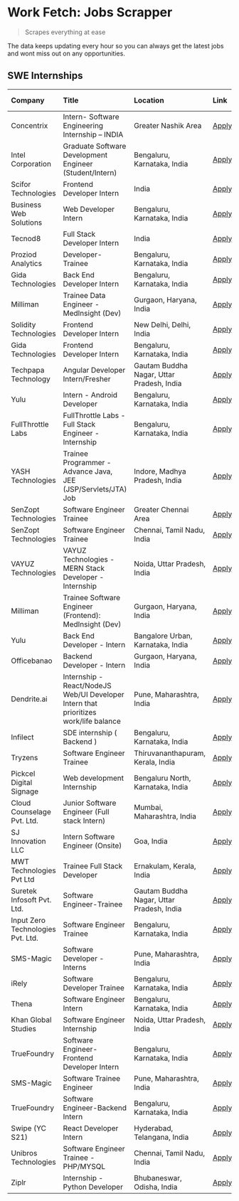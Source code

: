 # Work Fetch: Jobs Scrapper
> Scrapes everything at ease

The data keeps updating every hour so you can always get the latest jobs and wont miss out on any opportunities.

## SWE Internships
<!--START_SECTION:workfetch-->
| Company                           | Title                                                                                | Location                                  | Link                                                                                                                                                                                                                                                                                                | Date Posted   |
|:----------------------------------|:-------------------------------------------------------------------------------------|:------------------------------------------|:----------------------------------------------------------------------------------------------------------------------------------------------------------------------------------------------------------------------------------------------------------------------------------------------------|:--------------|
| Concentrix                        | Intern- Software Engineering Internship – INDIA                                      | Greater Nashik Area                       | [Apply](https://in.linkedin.com/jobs/view/intern-software-engineering-internship-%E2%80%93-india-at-concentrix-3839392063?position=3&pageNum=0&refId=h4oZ1%2Ff2dskP9v85lS5oKg%3D%3D&trackingId=HJOtr4fbrHcwdiCvEdpVmw%3D%3D&trk=public_jobs_jserp-result_search-card)                               | 2024-02-27    |
| Intel Corporation                 | Graduate Software Development Engineer (Student/Intern)                              | Bengaluru, Karnataka, India               | [Apply](https://in.linkedin.com/jobs/view/graduate-software-development-engineer-student-intern-at-intel-corporation-3839094175?position=29&pageNum=0&refId=h4oZ1%2Ff2dskP9v85lS5oKg%3D%3D&trackingId=%2FNalEJoe%2BP5qhMCBd7y1Tw%3D%3D&trk=public_jobs_jserp-result_search-card)                    | 2024-02-27    |
| Scifor Technologies               | Frontend Developer Intern                                                            | India                                     | [Apply](https://in.linkedin.com/jobs/view/frontend-developer-intern-at-scifor-technologies-3839011953?position=53&pageNum=0&refId=h4oZ1%2Ff2dskP9v85lS5oKg%3D%3D&trackingId=z%2BMm19GqtvrHr%2F3wiXJDjA%3D%3D&trk=public_jobs_jserp-result_search-card)                                              | 2024-02-27    |
| Business Web Solutions            | Web Developer Intern                                                                 | Bengaluru, Karnataka, India               | [Apply](https://in.linkedin.com/jobs/view/web-developer-intern-at-business-web-solutions-3839906144?position=23&pageNum=0&refId=h4oZ1%2Ff2dskP9v85lS5oKg%3D%3D&trackingId=s4BoVWZa%2BUcBs0DFF9kf7Q%3D%3D&trk=public_jobs_jserp-result_search-card)                                                  | 2024-02-26    |
| Tecnod8                           | Full Stack Developer Intern                                                          | India                                     | [Apply](https://in.linkedin.com/jobs/view/full-stack-developer-intern-at-tecnod8-3834283868?position=46&pageNum=0&refId=h4oZ1%2Ff2dskP9v85lS5oKg%3D%3D&trackingId=0VoR9MCMyXjuXF9fpgneXA%3D%3D&trk=public_jobs_jserp-result_search-card)                                                            | 2024-02-25    |
| Proziod Analytics                 | Developer-Trainee                                                                    | Bengaluru, Karnataka, India               | [Apply](https://in.linkedin.com/jobs/view/developer-trainee-at-proziod-analytics-3838200708?position=49&pageNum=0&refId=h4oZ1%2Ff2dskP9v85lS5oKg%3D%3D&trackingId=%2FK2zRegvuwRfyYQRELAXRg%3D%3D&trk=public_jobs_jserp-result_search-card)                                                          | 2024-02-23    |
| Gida Technologies                 | Back End Developer Intern                                                            | Bengaluru, Karnataka, India               | [Apply](https://in.linkedin.com/jobs/view/back-end-developer-intern-at-gida-technologies-3836849295?position=56&pageNum=0&refId=h4oZ1%2Ff2dskP9v85lS5oKg%3D%3D&trackingId=YMkC40KTUuPQPCIcJLU%2FGQ%3D%3D&trk=public_jobs_jserp-result_search-card)                                                  | 2024-02-23    |
| Milliman                          | Trainee Data Engineer - MedInsight (Dev)                                             | Gurgaon, Haryana, India                   | [Apply](https://in.linkedin.com/jobs/view/trainee-data-engineer-medinsight-dev-at-milliman-3789275187?position=60&pageNum=0&refId=h4oZ1%2Ff2dskP9v85lS5oKg%3D%3D&trackingId=8A77iPKb0vPAlNbbTg7Jlw%3D%3D&trk=public_jobs_jserp-result_search-card)                                                  | 2024-02-23    |
| Solidity Technologies             | Frontend Developer Intern                                                            | New Delhi, Delhi, India                   | [Apply](https://in.linkedin.com/jobs/view/frontend-developer-intern-at-solidity-technologies-3831583934?position=36&pageNum=0&refId=h4oZ1%2Ff2dskP9v85lS5oKg%3D%3D&trackingId=l4taoRVgq9LK62X%2Fn42%2Ffw%3D%3D&trk=public_jobs_jserp-result_search-card)                                            | 2024-02-22    |
| Gida Technologies                 | Frontend Developer Intern                                                            | Bengaluru, Karnataka, India               | [Apply](https://in.linkedin.com/jobs/view/frontend-developer-intern-at-gida-technologies-3836040945?position=19&pageNum=0&refId=h4oZ1%2Ff2dskP9v85lS5oKg%3D%3D&trackingId=Rj08zf0RBj3LY0u6I2Oogg%3D%3D&trk=public_jobs_jserp-result_search-card)                                                    | 2024-02-21    |
| Techpapa Technology               | Angular Developer Intern/Fresher                                                     | Gautam Buddha Nagar, Uttar Pradesh, India | [Apply](https://in.linkedin.com/jobs/view/angular-developer-intern-fresher-at-techpapa-technology-3834305862?position=42&pageNum=0&refId=h4oZ1%2Ff2dskP9v85lS5oKg%3D%3D&trackingId=70SL4%2Bg8uvXo23ut2i7oCQ%3D%3D&trk=public_jobs_jserp-result_search-card)                                         | 2024-02-20    |
| Yulu                              | Intern - Android Developer                                                           | Bengaluru, Karnataka, India               | [Apply](https://in.linkedin.com/jobs/view/intern-android-developer-at-yulu-3834459982?position=54&pageNum=0&refId=h4oZ1%2Ff2dskP9v85lS5oKg%3D%3D&trackingId=GXec7029SLNoYc0DfsI9zA%3D%3D&trk=public_jobs_jserp-result_search-card)                                                                  | 2024-02-19    |
| FullThrottle Labs                 | FullThrottle Labs - Full Stack Engineer - Internship                                 | Bengaluru, Karnataka, India               | [Apply](https://in.linkedin.com/jobs/view/fullthrottle-labs-full-stack-engineer-internship-at-fullthrottle-labs-3829636016?position=47&pageNum=0&refId=h4oZ1%2Ff2dskP9v85lS5oKg%3D%3D&trackingId=eX2eypEtfYRVC75GUVDO7Q%3D%3D&trk=public_jobs_jserp-result_search-card)                             | 2024-02-17    |
| YASH Technologies                 | Trainee Programmer - Advance Java, JEE (JSP/Servlets/JTA) Job                        | Indore, Madhya Pradesh, India             | [Apply](https://in.linkedin.com/jobs/view/trainee-programmer-advance-java-jee-jsp-servlets-jta-job-at-yash-technologies-3811759183?position=14&pageNum=0&refId=h4oZ1%2Ff2dskP9v85lS5oKg%3D%3D&trackingId=pEdt%2BTpFeFAGqtMKXz0YcQ%3D%3D&trk=public_jobs_jserp-result_search-card)                   | 2024-02-13    |
| SenZopt Technologies              | Software Engineer Trainee                                                            | Greater Chennai Area                      | [Apply](https://in.linkedin.com/jobs/view/software-engineer-trainee-at-senzopt-technologies-3827688781?position=31&pageNum=0&refId=h4oZ1%2Ff2dskP9v85lS5oKg%3D%3D&trackingId=%2BcziLcmcHsHgSpHJK20VcA%3D%3D&trk=public_jobs_jserp-result_search-card)                                               | 2024-02-12    |
| SenZopt Technologies              | Software Engineer Trainee                                                            | Chennai, Tamil Nadu, India                | [Apply](https://in.linkedin.com/jobs/view/software-engineer-trainee-at-senzopt-technologies-3827686880?position=43&pageNum=0&refId=h4oZ1%2Ff2dskP9v85lS5oKg%3D%3D&trackingId=BGmz9AzedRYPAfxZH7jITg%3D%3D&trk=public_jobs_jserp-result_search-card)                                                 | 2024-02-12    |
| VAYUZ Technologies                | VAYUZ Technologies - MERN Stack Developer - Internship                               | Noida, Uttar Pradesh, India               | [Apply](https://in.linkedin.com/jobs/view/vayuz-technologies-mern-stack-developer-internship-at-vayuz-technologies-3822619356?position=48&pageNum=0&refId=h4oZ1%2Ff2dskP9v85lS5oKg%3D%3D&trackingId=xscO1k87Mo3lJVkSDyRfiw%3D%3D&trk=public_jobs_jserp-result_search-card)                          | 2024-02-10    |
| Milliman                          | Trainee Software Engineer (Frontend): MedInsight (Dev)                               | Gurgaon, Haryana, India                   | [Apply](https://in.linkedin.com/jobs/view/trainee-software-engineer-frontend-medinsight-dev-at-milliman-3792874280?position=4&pageNum=0&refId=h4oZ1%2Ff2dskP9v85lS5oKg%3D%3D&trackingId=nba3wMCUENuZ7NX1h35RRQ%3D%3D&trk=public_jobs_jserp-result_search-card)                                      | 2024-02-09    |
| Yulu                              | Back End Developer - Intern                                                          | Bangalore Urban, Karnataka, India         | [Apply](https://in.linkedin.com/jobs/view/back-end-developer-intern-at-yulu-3821682220?position=9&pageNum=0&refId=h4oZ1%2Ff2dskP9v85lS5oKg%3D%3D&trackingId=Etm89oQyXWhFjmhyhnmjOQ%3D%3D&trk=public_jobs_jserp-result_search-card)                                                                  | 2024-02-04    |
| Officebanao                       | Backend Developer - Intern                                                           | Gurgaon, Haryana, India                   | [Apply](https://in.linkedin.com/jobs/view/backend-developer-intern-at-officebanao-3814263731?position=18&pageNum=0&refId=h4oZ1%2Ff2dskP9v85lS5oKg%3D%3D&trackingId=oB1C00TWKqs4XqSIqbwR5Q%3D%3D&trk=public_jobs_jserp-result_search-card)                                                           | 2024-01-31    |
| Dendrite.ai                       | Internship - React/NodeJS Web/UI Developer Intern that prioritizes work/life balance | Pune, Maharashtra, India                  | [Apply](https://in.linkedin.com/jobs/view/internship-react-nodejs-web-ui-developer-intern-that-prioritizes-work-life-balance-at-dendrite-ai-3818948068?position=25&pageNum=0&refId=h4oZ1%2Ff2dskP9v85lS5oKg%3D%3D&trackingId=aeBRNtqHy2ZzHRvb2xYZbA%3D%3D&trk=public_jobs_jserp-result_search-card) | 2024-01-31    |
| Infilect                          | SDE internship ( Backend )                                                           | Bengaluru, Karnataka, India               | [Apply](https://in.linkedin.com/jobs/view/sde-internship-backend-at-infilect-3815120558?position=20&pageNum=0&refId=h4oZ1%2Ff2dskP9v85lS5oKg%3D%3D&trackingId=Rx%2B%2BB0H5PrIIuWeRMfOCSw%3D%3D&trk=public_jobs_jserp-result_search-card)                                                            | 2024-01-25    |
| Tryzens                           | Software Engineer Trainee                                                            | Thiruvananthapuram, Kerala, India         | [Apply](https://in.linkedin.com/jobs/view/software-engineer-trainee-at-tryzens-3809363491?position=33&pageNum=0&refId=h4oZ1%2Ff2dskP9v85lS5oKg%3D%3D&trackingId=YXANCCPkhZ6O4gEs8Dm4BA%3D%3D&trk=public_jobs_jserp-result_search-card)                                                              | 2024-01-18    |
| Pickcel Digital Signage           | Web development Internship                                                           | Bengaluru North, Karnataka, India         | [Apply](https://in.linkedin.com/jobs/view/web-development-internship-at-pickcel-digital-signage-3826062393?position=51&pageNum=0&refId=h4oZ1%2Ff2dskP9v85lS5oKg%3D%3D&trackingId=b4gm8Tbe%2FeTllHtrgD4zSg%3D%3D&trk=public_jobs_jserp-result_search-card)                                           | 2024-01-15    |
| Cloud Counselage Pvt. Ltd.        | Junior Software Engineer (Full stack Intern)                                         | Mumbai, Maharashtra, India                | [Apply](https://in.linkedin.com/jobs/view/junior-software-engineer-full-stack-intern-at-cloud-counselage-pvt-ltd-3803132814?position=21&pageNum=0&refId=h4oZ1%2Ff2dskP9v85lS5oKg%3D%3D&trackingId=bVEZH7c6yYfMSI6tSeIJUA%3D%3D&trk=public_jobs_jserp-result_search-card)                            | 2024-01-11    |
| SJ Innovation LLC                 | Intern Software Engineer (Onsite)                                                    | Goa, India                                | [Apply](https://in.linkedin.com/jobs/view/intern-software-engineer-onsite-at-sj-innovation-llc-3799959011?position=37&pageNum=0&refId=h4oZ1%2Ff2dskP9v85lS5oKg%3D%3D&trackingId=GRcLqT%2BjufrPelerTD8%2BnA%3D%3D&trk=public_jobs_jserp-result_search-card)                                          | 2024-01-11    |
| MWT Technologies Pvt Ltd          | Trainee Full Stack Developer                                                         | Ernakulam, Kerala, India                  | [Apply](https://in.linkedin.com/jobs/view/trainee-full-stack-developer-at-mwt-technologies-pvt-ltd-3800921715?position=5&pageNum=0&refId=h4oZ1%2Ff2dskP9v85lS5oKg%3D%3D&trackingId=FclxE4pImZu7fN0%2FbpTlzA%3D%3D&trk=public_jobs_jserp-result_search-card)                                         | 2024-01-09    |
| Suretek Infosoft Pvt. Ltd.        | Software Engineer-Trainee                                                            | Gautam Buddha Nagar, Uttar Pradesh, India | [Apply](https://in.linkedin.com/jobs/view/software-engineer-trainee-at-suretek-infosoft-pvt-ltd-3800934643?position=15&pageNum=0&refId=h4oZ1%2Ff2dskP9v85lS5oKg%3D%3D&trackingId=vDaO6qv5NxeqlFi0TjMAUg%3D%3D&trk=public_jobs_jserp-result_search-card)                                             | 2024-01-09    |
| Input Zero Technologies Pvt. Ltd. | Software Engineer Trainee                                                            | Bengaluru, Karnataka, India               | [Apply](https://in.linkedin.com/jobs/view/software-engineer-trainee-at-input-zero-technologies-pvt-ltd-3800927643?position=26&pageNum=0&refId=h4oZ1%2Ff2dskP9v85lS5oKg%3D%3D&trackingId=VoeTCXzbAs2eXmATjO6KMw%3D%3D&trk=public_jobs_jserp-result_search-card)                                      | 2024-01-09    |
| SMS-Magic                         | Software Developer -Interns                                                          | Pune, Maharashtra, India                  | [Apply](https://in.linkedin.com/jobs/view/software-developer-interns-at-sms-magic-3799485343?position=30&pageNum=0&refId=h4oZ1%2Ff2dskP9v85lS5oKg%3D%3D&trackingId=iyPBnvTdVtKrFFpygS0Urw%3D%3D&trk=public_jobs_jserp-result_search-card)                                                           | 2024-01-05    |
| iRely                             | Software Developer Trainee                                                           | Bengaluru, Karnataka, India               | [Apply](https://in.linkedin.com/jobs/view/software-developer-trainee-at-irely-3801577534?position=10&pageNum=0&refId=h4oZ1%2Ff2dskP9v85lS5oKg%3D%3D&trackingId=kXDWSsjG%2BbKitB1Z5tanQw%3D%3D&trk=public_jobs_jserp-result_search-card)                                                             | 2023-12-22    |
| Thena                             | Software Engineer Intern                                                             | Bengaluru, Karnataka, India               | [Apply](https://in.linkedin.com/jobs/view/software-engineer-intern-at-thena-3778731751?position=12&pageNum=0&refId=h4oZ1%2Ff2dskP9v85lS5oKg%3D%3D&trackingId=TP3AheTn7C%2FkgxRCwLKBHg%3D%3D&trk=public_jobs_jserp-result_search-card)                                                               | 2023-12-05    |
| Khan Global Studies               | Software Engineer Internship                                                         | Noida, Uttar Pradesh, India               | [Apply](https://in.linkedin.com/jobs/view/software-engineer-internship-at-khan-global-studies-3766942197?position=44&pageNum=0&refId=h4oZ1%2Ff2dskP9v85lS5oKg%3D%3D&trackingId=8jzeTII9U%2B4WzPrg9pzMgw%3D%3D&trk=public_jobs_jserp-result_search-card)                                             | 2023-11-27    |
| TrueFoundry                       | Software Engineer- Frontend Developer Intern                                         | Bengaluru, Karnataka, India               | [Apply](https://in.linkedin.com/jobs/view/software-engineer-frontend-developer-intern-at-truefoundry-3790095058?position=11&pageNum=0&refId=h4oZ1%2Ff2dskP9v85lS5oKg%3D%3D&trackingId=dfQsQDqvQr75iykCXiUg8w%3D%3D&trk=public_jobs_jserp-result_search-card)                                        | 2023-11-24    |
| SMS-Magic                         | Software Trainee Engineer                                                            | Pune, Maharashtra, India                  | [Apply](https://in.linkedin.com/jobs/view/software-trainee-engineer-at-sms-magic-3761409781?position=22&pageNum=0&refId=h4oZ1%2Ff2dskP9v85lS5oKg%3D%3D&trackingId=%2B7KgT9wxLNBh1opNrIP62g%3D%3D&trk=public_jobs_jserp-result_search-card)                                                          | 2023-11-16    |
| TrueFoundry                       | Software Engineer-Backend Intern                                                     | Bengaluru, Karnataka, India               | [Apply](https://in.linkedin.com/jobs/view/software-engineer-backend-intern-at-truefoundry-3779508170?position=24&pageNum=0&refId=h4oZ1%2Ff2dskP9v85lS5oKg%3D%3D&trackingId=awPm%2BJCjMQ%2FpdgWl8rRSVw%3D%3D&trk=public_jobs_jserp-result_search-card)                                               | 2023-11-10    |
| Swipe (YC S21)                    | React Developer Intern                                                               | Hyderabad, Telangana, India               | [Apply](https://in.linkedin.com/jobs/view/react-developer-intern-at-swipe-yc-s21-3737600089?position=13&pageNum=0&refId=h4oZ1%2Ff2dskP9v85lS5oKg%3D%3D&trackingId=vs5P%2F%2FxcHlfb2eSUmO%2F9wA%3D%3D&trk=public_jobs_jserp-result_search-card)                                                      | 2023-10-13    |
| Unibros Technologies              | Software Engineer Trainee - PHP/MYSQL                                                | Chennai, Tamil Nadu, India                | [Apply](https://in.linkedin.com/jobs/view/software-engineer-trainee-php-mysql-at-unibros-technologies-3656599241?position=32&pageNum=0&refId=h4oZ1%2Ff2dskP9v85lS5oKg%3D%3D&trackingId=OAKiYX0TDhEtpRJc4JL5eg%3D%3D&trk=public_jobs_jserp-result_search-card)                                       | 2023-06-12    |
| Ziplr                             | Internship - Python Developer                                                        | Bhubaneswar, Odisha, India                | [Apply](https://in.linkedin.com/jobs/view/internship-python-developer-at-ziplr-3645677592?position=55&pageNum=0&refId=h4oZ1%2Ff2dskP9v85lS5oKg%3D%3D&trackingId=cmGzxQGpJ8se8ljiQjn6bA%3D%3D&trk=public_jobs_jserp-result_search-card)                                                              | 2023-06-02    |
<!--END_SECTION:workfetch-->
